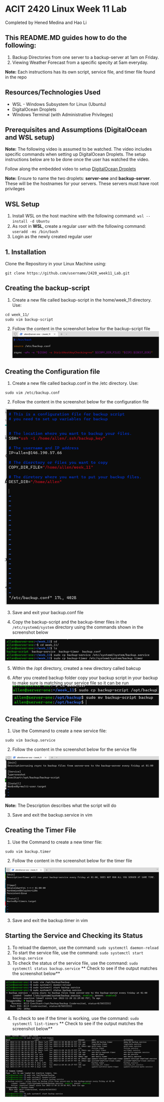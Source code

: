 ACIT 2420 Linux Week 11 Lab
===============

Completed by Hened Medina and Hao Li


This README.MD guides how to do the following:
----------------------------------------------
1. Backup Directories from one server to a backup-server at 1am on Friday.
2. Viewing Weather Forecast from a specific specity at 5am everyday.

**Note:** Each instructions has its own script, service file, and timer file found in the repo



Resources/Technologies Used
-------------------------------

- WSL - Windows Subsystem for Linux (Ubuntu)
- DigitalOcean Droplets
- Windows Terminal (with Administrative Privileges)


Prerequisites and Assumptions (DigitalOcean and WSL setup)
----------------------------------
**Note:** The following video is assumed to be watched. The video includes specific commands when setting up DigitalOcean Droplets. The setup instructions below are to be done once the user has watched the video.

Follow along the embedded video to setup [DigitalOcean Droplets](https://vimeo.com/758870226/f75da348fc?embedded=true&source=video_title&owner=17609105)

**Note:** 
Ensure to name the two droplets: **server-one** and **backup-server**. These will be the hostnames for your servers. These servers must have root privileges

WSL Setup
-------------------------

1. Install WSL on the  host machine with the following command: `wsl --install -d Ubuntu`
2. As root in **WSL**,  create a regular user with the following command: `useradd -ms /bin/bash`
3. Login as the newly created regular user


## 1. Installation

Clone the Repository in your Linux Machine using:

```
git clone https://github.com/username/2420_week11_Lab.git
```


## Creating the backup-script
1. Create a new file called backup-script in the home/week_11 directory. Use:
```
cd week_11/
sudo vim backup-script
```
2. Follow the content in the screenshot below for the backup-script file
![](images/backup-script.png)


## Creating the Configuration file
1. Create a new file called backup.conf in the /etc directory. Use:
```
sudo vim /etc/backup.conf
```
2. Follow the content in the screenshot below for the configuration file

![](images/backupconf.png)

3. Save and exit your backup.conf file

4. Copy the backup-script and the backup-timer files in the `/etc/systemd/system` directory using the commands shown in the screenshot below

![](images/image12.png)

5. Within the /opt directory, created a new directory called bakcup

6. After you created backup folder copy your backup script in your backup to make sure is matching your service file so it can be run 
![](images/cpbackup.png)
![](images/image20.png)


## Creating the Service File
1. Use the Command to create a new service file:
```
sudo vim backup.service
```
2. Follow the content in the screenshot below for the service file

![](images/image14.png)

**Note:** The Description describes what the script will do

3. Save and exit the backup.service in vim

## Creating the Timer File
1. Use the Command to create a new timer file:
```
sudo vim backup.timer
```
2. Follow the content in the screenshot below for the timer file

![](images/image7.png)

3. Save and exit the backup.timer in vim

## Starting the Service and Checking its Status
1. To reload the daemon, use the command: `sudo systemctl daemon-reload`
2. To start the service file, use the command: `sudo systemctl start backup.service`
3. To check the status of the service file, use the command: `sudo systemctl status backup.service`
** Check to see if the output matches the screenshot below**

![](images/image19.png)

4. To check to see if the timer is working, use the command: `sudo systemctl list-timers`
** Check to see if the output matches the screenshot below**

![](images/image17.png)

